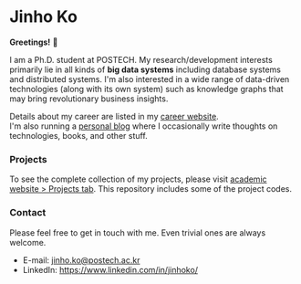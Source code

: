 # Jinho Ko

**Greetings!** :star_struck:	

I am a Ph.D. student at POSTECH. My research/development interests primarily lie in all kinds of **big data systems** including database systems and distributed systems. I'm also interested in a wide range of data-driven technologies (along with its own system) such as knowledge graphs that may bring revolutionary business insights.

Details about my career are listed in my [career website](http://jinhoko.com/).  
I'm also running a [personal blog](http://blog.jinhoko.com/) where I occasionally write thoughts on technologies, books, and other stuff.

### Projects

To see the complete collection of my projects, please visit [academic website > Projects tab](http://jinhoko.com/projects). This repository includes some of the project codes.

### Contact

Please feel free to get in touch with me. Even trivial ones are always welcome.
- E-mail: jinho.ko@postech.ac.kr
- LinkedIn: https://www.linkedin.com/in/jinhoko/
